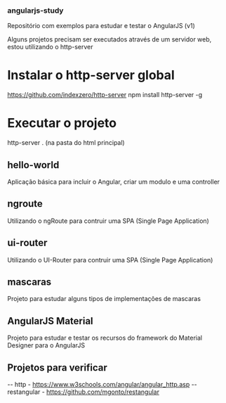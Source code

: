 ### angularjs-study
Repositório com exemplos para estudar e testar o AngularJS (v1)

Alguns projetos precisam ser executados através de um servidor web, estou utilizando o http-server
# Instalar o http-server global
https://github.com/indexzero/http-server
npm install http-server -g
# Executar o projeto
http-server . (na pasta do html principal)

## hello-world
Aplicação básica para incluir o Angular, criar um modulo e uma controller

## ngroute
Utilizando o ngRoute para contruir uma SPA (Single Page Application)

## ui-router
Utilizando o UI-Router para contruir uma SPA (Single Page Application)

## mascaras
Projeto para estudar alguns tipos de implementações de mascaras

## AngularJS Material
Projeto para estudar e testar os recursos do framework do Material Designer para o AngularJS

## Projetos para verificar
-- http - https://www.w3schools.com/angular/angular_http.asp
-- restangular - https://github.com/mgonto/restangular
